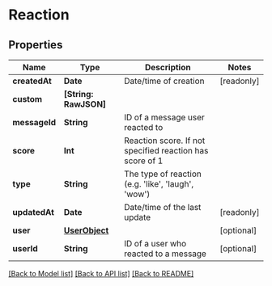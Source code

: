 # Reaction

## Properties
Name | Type | Description | Notes
------------ | ------------- | ------------- | -------------
**createdAt** | **Date** | Date/time of creation | [readonly] 
**custom** | **[String: RawJSON]** |  | 
**messageId** | **String** | ID of a message user reacted to | 
**score** | **Int** | Reaction score. If not specified reaction has score of 1 | 
**type** | **String** | The type of reaction (e.g. &#39;like&#39;, &#39;laugh&#39;, &#39;wow&#39;) | 
**updatedAt** | **Date** | Date/time of the last update | [readonly] 
**user** | [**UserObject**](UserObject.md) |  | [optional] 
**userId** | **String** | ID of a user who reacted to a message | [optional] 

[[Back to Model list]](../README.md#documentation-for-models) [[Back to API list]](../README.md#documentation-for-api-endpoints) [[Back to README]](../README.md)


